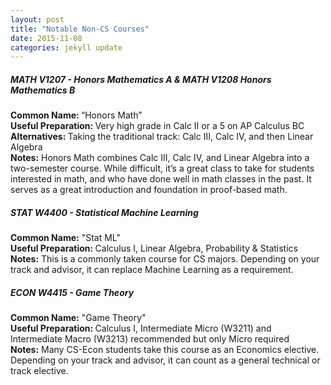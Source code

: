 ```yaml
---
layout: post
title: "Notable Non-CS Courses"
date: 2015-11-08
categories: jekyll update
---
```


<h5>MATH V1207 - Honors Mathematics A & MATH V1208 Honors Mathematics B</h5>
<b>Common Name: </b>“Honors Math”<br>
<b>Useful Preparation: </b>Very high grade in Calc II or a 5 on AP Calculus BC<br>
<b>Alternatives: </b>Taking the traditional track: Calc III, Calc IV, and then Linear Algebra <br>
<b>Notes:</b> Honors Math combines Calc III, Calc IV, and Linear Algebra into a two-semester course. While difficult, it’s a great class to take for students interested in math, and who have done well in math classes in the past. It serves as a great introduction and foundation in proof-based math.

<h5>STAT W4400 - Statistical Machine Learning</h5>
<b>Common Name:</b> "Stat ML"<br>
<b>Useful Preparation: </b> Calculus I, Linear Algebra, Probability & Statistics<br>
<b>Notes:</b> This is a commonly taken course for CS majors. Depending on your track and advisor, it can replace Machine Learning as a requirement. 

<h5>ECON W4415 - Game Theory</h5>
<b>Common Name:</b> "Game Theory"<br>
<b>Useful Preparation: </b> Calculus I, Intermediate Micro (W3211) and Intermediate Macro (W3213) recommended but only Micro required<br>
<b>Notes:</b> Many CS-Econ students take this course as an Economics elective. Depending on your track and advisor, it can count as a general technical or track elective.
